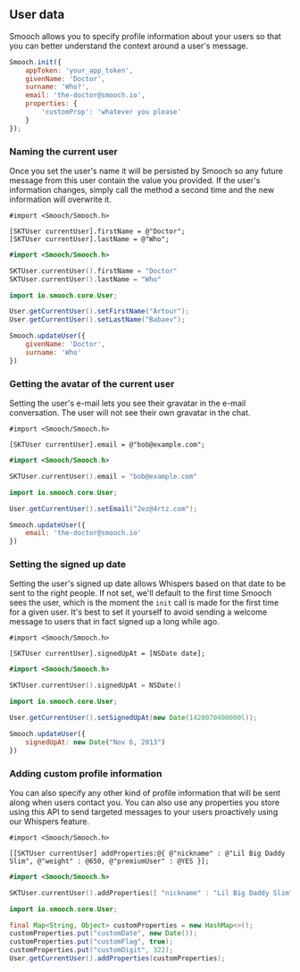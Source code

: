 ## User data

Smooch allows you to specify profile information about your users so that you can better understand the context around a user's message.

```javascript
Smooch.init({
    appToken: 'your_app_token',
    givenName: 'Doctor',
    surname: 'Who?',
    email: 'the-doctor@smooch.io',
    properties: {
        'customProp': 'whatever you please'
    }
});
```

### Naming the current user

Once you set the user's name it will be persisted by Smooch so any future message from this user contain the value you provided. If the user's information changes, simply call the method a second time and the new information will overwrite it.

```objective_c
#import <Smooch/Smooch.h>

[SKTUser currentUser].firstName = @"Doctor";
[SKTUser currentUser].lastName = @"Who";
```
```swift
#import <Smooch/Smooch.h>

SKTUser.currentUser().firstName = "Doctor"
SKTUser.currentUser().lastName = "Who"
```
```java
import io.smooch.core.User;

User.getCurrentUser().setFirstName("Artour");
User.getCurrentUser().setLastName("Babaev");
```
```javascript
Smooch.updateUser({
    givenName: 'Doctor',
    surname: 'Who'
})
```

### Getting the avatar of the current user

Setting the user's e-mail lets you see their gravatar in the e-mail conversation. The user will not see their own gravatar in the chat.

```objective_c
#import <Smooch/Smooch.h>

[SKTUser currentUser].email = @"bob@example.com";
```
```swift
#import <Smooch/Smooch.h>

SKTUser.currentUser().email = "bob@example.com"
```
```java
import io.smooch.core.User;

User.getCurrentUser().setEmail("2ez@4rtz.com");
```
```javascript
Smooch.updateUser({
    email: 'the-doctor@smooch.io'
})
```

### Setting the signed up date

Setting the user's signed up date allows Whispers based on that date to be sent to the right people. If not set, we'll default to the first time Smooch sees the user, which is the moment the `init` call is made for the first time for a given user. It's best to set it yourself to avoid sending a welcome message to users that in fact signed up a long while ago.

```objective_c
#import <Smooch/Smooch.h>

[SKTUser currentUser].signedUpAt = [NSDate date];
```
```swift
#import <Smooch/Smooch.h>

SKTUser.currentUser().signedUpAt = NSDate()
```
```java
import io.smooch.core.User;

User.getCurrentUser().setSignedUpAt(new Date(1420070400000l));
```
```javascript
Smooch.updateUser({
    signedUpAt: new Date("Nov 6, 2013")
})
```

### Adding custom profile information

You can also specify any other kind of profile information that will be sent along when users contact you. You can also use any properties you store using this API to send targeted messages to your users proactively using our Whispers feature.

```objective_c
#import <Smooch/Smooch.h>

[[SKTUser currentUser] addProperties:@{ @"nickname" : @"Lil Big Daddy Slim", @"weight" : @650, @"premiumUser" : @YES }];
```
```swift
#import <Smooch/Smooch.h>

SKTUser.currentUser().addProperties([ "nickname" : "Lil Big Daddy Slim", "weight" : 650, "premiumUser" : true ])
```
```java
import io.smooch.core.User;

final Map<String, Object> customProperties = new HashMap<>();
customProperties.put("customDate", new Date());
customProperties.put("customFlag", true);
customProperties.put("customDigit", 322);
User.getCurrentUser().addProperties(customProperties);
```